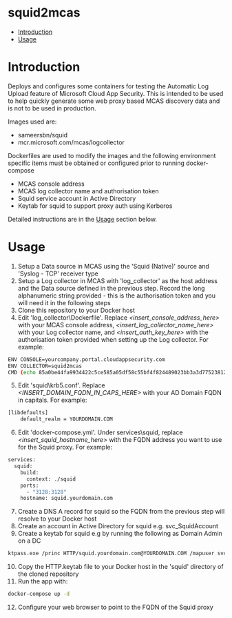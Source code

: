 # squid2mcas

- [Introduction](#introduction)
- [Usage](#usage)

# Introduction
Deploys and configures some containers for testing the Automatic Log Upload feature of Microsoft Cloud App Security. This is intended to be used to help quickly generate some web proxy based MCAS discovery data and is not to be used in production.

Images used are:
- sameersbn/squid
- mcr.microsoft.com/mcas/logcollector

Dockerfiles are used to modify the images and the following environment specific items must be obtained or configured prior to running docker-compose
- MCAS console address
- MCAS log collector name and authorisation token
- Squid service account in Active Directory
- Keytab for squid to support proxy auth using Kerberos

Detailed instructions are in the [Usage](#usage) section below.

# Usage
1. Setup a Data source in MCAS using the 'Squid (Native)' source and 'Syslog - TCP' receiver type
2. Setup a Log collector in MCAS with 'log_collector' as the host address and the Data source defined in the previous step. Record the long alphanumeric string provided - this is the authorisation token and you will need it in the following steps
3. Clone this repository to your Docker host
4. Edit 'log_collector\Dockerfile'. Replace *<insert_console_address_here>* with your MCAS console address, *<insert_log_collector_name_here>* with your Log collector name, and *<insert_auth_key_here>* with the authorisation token provided when setting up the Log collector. For example:
```bash
ENV CONSOLE=yourcompany.portal.cloudappsecurity.com
ENV COLLECTOR=squid2mcas
CMD (echo 85a0be44fa9934422c5ce585a05df58c55bf4f824489023bb3a3d7752381245c) | starter
```
5. Edit 'squid\krb5.conf'. Replace *<INSERT_DOMAIN_FQDN_IN_CAPS_HERE>* with your AD Domain FQDN in capitals. For example:
```bash
[libdefaults]
	default_realm = YOURDOMAIN.COM
```
6. Edit 'docker-compose.yml'. Under services\squid, replace *<insert_squid_hostname_here>* with the FQDN address you want to use for the Squid proxy. For example:
```bash
services:
  squid:
    build: 
      context: ./squid
    ports:
      - "3128:3128"
    hostname: squid.yourdomain.com
```
7. Create a DNS A record for squid so the FQDN from the previous step will resolve to your Docker host
8. Create an account in Active Directory for squid e.g. svc_SquidAccount
9. Create a keytab for squid e.g by running the following as Domain Admin on a DC
```bash
ktpass.exe /princ HTTP/squid.yourdomain.com@YOURDOMAIN.COM /mapuser svc_SquidAccount@YOURDOMAIN.COM /crypto RC4-HMAC-NT /ptype KRB5_NT_PRINCIPAL +rndPass /out C:\HTTP.keytab
```
10. Copy the HTTP.keytab file to your Docker host in the 'squid' directory of the cloned repository
11. Run the app with:
```bash
docker-compose up -d
```
12. Configure your web browser to point to the FQDN of the Squid proxy
